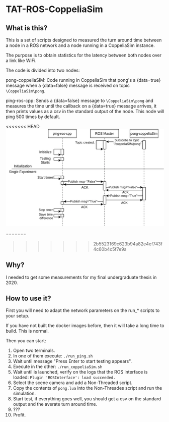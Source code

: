 # TAT-ROS-CoppeliaSim 

## What is this?

This is a set of scripts designed to measured the turn around time between a node in a ROS network and a node running in a CoppeliaSim instance. 

The purpose is to obtain statistics for the latency between both nodes over a link like WiFi. 

The code is divided into two nodes: 

pong-coppeliaSIM: Code running in CoppeliaSim that pong's a {data=true} message when a {data=false} message is received on topic `\CoppeliaSim\pong`. 

ping-ros-cpp: Sends a {data=false} message to `\CoppeliaSim\pong` and measures the time until the callback on a {data=true} message arrives, it then prints values as a csv in the standard output of the node. 
This node will ping 500 times by default. 

<<<<<<< HEAD
![sample](ping_pong.png "Diagram of a single sample.")

=======
>>>>>>> 2b5523169c623b94a82e4ef743f4c60b4c5f7e9a
## Why? 

I needed to get some measurements for my final undergraduate thesis in 2020. 

## How to use it?

First you will need to adapt the network parameters on the run_* scripts to your setup. 

If you have not built the docker images before, then it will take a long time to build. This is normal. 

Then you can start: 
1. Open two terminals. 
2. In one of them execute: `./run_ping.sh`
3. Wait until message "Press Enter to start testing appears".
4. Execute in the other: `./run_coppeliaSim.sh`
5. Wait until is launched, verify on the logs that the ROS interface is loaded: `Plugin 'ROSInterface': load succeeded.`
6. Select the scene camera and add a Non-Threaded script. 
7. Copy the contents of `pong.lua` into the Non-Threades script and run the simulation. 
8. Start test, if everything goes well, you should get a csv on the standard output and the averate turn around time. 
9. ??? 
10. Profit.

